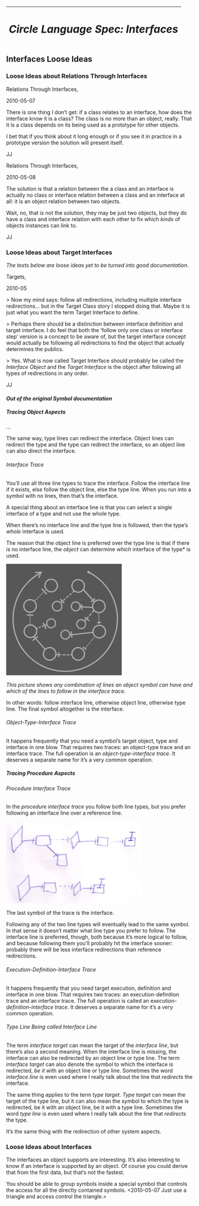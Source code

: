 ﻿|<h1>***Circle Language Spec: Interfaces***</h1>|
| :- |
## **Interfaces Loose Ideas**
### **Loose Ideas about Relations Through Interfaces**
Relations Through Interfaces,

2010-05-07

There is one thing I don’t get: if a class relates to an interface, how does the interface know it is a class? The class is no more than an object, really. That it is a class depends on its being used as a prototype for other objects.

I bet that if you think about it long enough or if you see it in practice in a prototype version the solution will present itself.

JJ


Relations Through Interfaces,

2010-05-08

The solution is that a relation between the a class and an interface is actually no class or interface relation between a class and an interface at all: it is an object relation between two objects.

Wait, no, that is not the solution, they may be just two objects, but they do have a class and interface relation with each other to fix which *kinds* of objects instances can link to.

JJ

### **Loose Ideas about Target Interfaces**
*The texts below are loose ideas yet to be turned into good documentation.*

Targets,

2010-05

\> Now my mind says: follow all redirections, including multiple interface redirections… but in the Target Class story I stopped doing that. Maybe it is just what you want the term Target Interface to define.

\> Perhaps there should be a distinction between interface definition and target interface. I do feel that both the ‘follow only one class or interface step’ version is a concept to be aware of, but the target interface concept would actually be following all redirections to find the object that actually determines the publics.

\> Yes. What is now called Target Interface should probably be called the *Interface Object* and the *Target Interface* is the object after following all types of redirections in any order.

JJ

#### *Out of the original Symbol documentation*
##### Tracing Object Aspects
…

The same way, type lines can redirect the interface. Object lines can redirect the type and the type can redirect the interface, so an object line can also direct the interface.
###### Interface Trace
You’ll use all three line types to trace the interface. Follow the interface line if it exists, else follow the object line, else the type line. When you run into a symbol with no lines, then that’s the interface.

A special thing about an interface line is that you can select a single interface of a type and not use the whole type.

When there’s no interface line and the type line is followed, then the type’s *whole* interface is used.

The reason that the object line is preferred over the type line is that if there is no interface line, the *object* can determine *which* interface of the type* is used.

![](images/4.%20Interfaces%20Loose%20Ideas.001.png)

*This picture shows any combination of lines an object symbol can have and which of the lines to follow in the interface trace.*

In other words: follow interface line, otherwise object line, otherwise type line. The final symbol altogether is the interface.
###### Object-Type-Interface Trace
It happens frequently that you need a symbol’s target object, type and interface in one blow. That requires two traces: an object-type trace and an interface trace. The full operation is an *object-type-interface trace*. It deserves a separate name for it’s a very common operation.
##### Tracing Procedure Aspects
###### Procedure Interface Trace
In the *procedure interface trace* you follow both line types, but you prefer following an interface line over a reference line.

![](images/4.%20Interfaces%20Loose%20Ideas.002.jpeg)

The last symbol of the trace is the interface.

Following any of the two line types will eventually lead to the same symbol. In that sense it doesn’t matter what line type you prefer to follow. The interface line is preferred, though, both because it’s more logical to follow, and because following them you’ll probably hit the interface sooner: probably there will be less interface redirections than reference redirections.
###### Execution-Definition-Interface Trace
It happens frequently that you need target execution, definition and interface in one blow. That requires two traces: an execution-definition trace and an interface trace. The full operation is called an e*xecution-definition-interface trace*. It deserves a separate name for it’s a very common operation.
###### Type Line Being called Interface Line 
The term *interface target* can mean the target of the *interface line*, but there’s also a second meaning. When the interface line is missing, the interface can also be redirected by an object line or type line. The term *interface target* can also denote the symbol to which the interface is redirected, *be it* with an object line or type line. Sometimes the word *interface line* is even used where I really talk about the line that *redirects* the interface.

The same thing applies to the term *type target*. *Type target* can mean the target of the type line, but it can also mean the symbol to which the type is redirected, be it with an object line, be it with a type line. Sometimes the word *type line* is even used where I really talk about the line that *redirects* the type.

It’s the same thing with the redirection of other system aspects.
### **Loose Ideas about Interfaces**
The interfaces an object supports are interesting. It’s also interesting to know if an interface is supported by an object. Of course you could derive that from the first data, but that’s not the fastest.

You should be able to group symbols inside a special symbol that controls the access for all the directly contained symbols. <2010-05-07 Just use a triangle and access control the triangle.>
